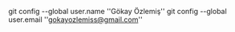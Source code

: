 git config --global user.name ''Gökay Özlemiş''
git config --global user.email ''gokayozlemiss@gmail.com''

<!---
gokayozlemis/gokayozlemis is a ✨ special ✨ repository because its `README.md` (this file) appears on your GitHub profile.
You can click the Preview link to take a look at your changes.
--->
